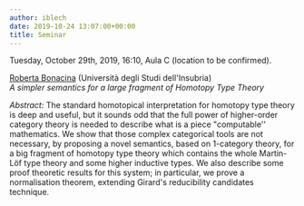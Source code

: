 ```yaml
---
author: iblech
date: 2019-10-24 13:07:00+00:00
title: Seminar
---
```


Tuesday, October 29th, 2019, 16:10, Aula C (location to be confirmed).

[Roberta Bonacina](https://www.uninsubria.it/hpp/roberta.bonacina) (Università degli Studi dell'Insubria)\
_A simpler semantics for a large fragment of Homotopy Type Theory_

*Abstract:* The standard homotopical interpretation for homotopy type theory is
deep and useful, but it sounds odd that the full power of higher-order category
theory is needed to describe what is a piece "computable'' mathematics. We show
that those complex categorical tools are not necessary, by proposing a novel
semantics, based on 1-category theory, for a big fragment of homotopy type
theory which contains the whole Martin-Löf type theory and some higher
inductive types. We also describe some proof theoretic results for this system;
in particular, we prove a normalisation theorem, extending Girard's
reducibility candidates technique.
